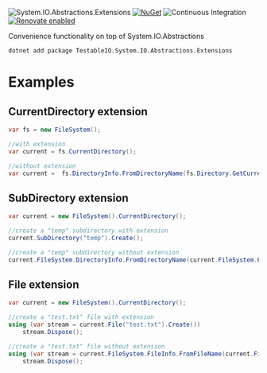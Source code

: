 ![System.IO.Abstractions.Extensions](https://socialify.git.ci/System-IO-Abstractions/System.IO.Abstractions.Extensions/image?description=1&font=Source%20Code%20Pro&forks=1&issues=1&pattern=Charlie%20Brown&pulls=1&stargazers=1&theme=Dark)
[![NuGet](https://img.shields.io/nuget/v/TestableIO.System.IO.Abstractions.Extensions.svg)](https://www.nuget.org/packages/TestableIO.System.IO.Abstractions.Extensions)
![Continuous Integration](https://github.com/TestableIO/System.IO.Abstractions.Extensions/workflows/Continuous%20Integration/badge.svg)
[![Renovate enabled](https://img.shields.io/badge/renovate-enabled-brightgreen.svg)](https://renovatebot.com/)
<!-- [![Codacy Badge](https://api.codacy.com/project/badge/Grade/2e777fa545c94767acccd6345b1ed9b7)](https://app.codacy.com/gh/TestableIO/System.IO.Abstractions.Extensions?utm_source=github.com&utm_medium=referral&utm_content=TestableIO/System.IO.Abstractions.Extensions&utm_campaign=Badge_Grade_Dashboard) -->
<!-- [![FOSSA Status](https://app.fossa.com/api/projects/git%2Bgithub.com%2FTestableIO%2FSystem.IO.Abstractions.Extensions.svg?type=shield)](https://app.fossa.com/projects/git%2Bgithub.com%2FTestableIO%2FSystem.IO.Abstractions.Extensions?ref=badge_shield) -->

Convenience functionality on top of System.IO.Abstractions

```shell
dotnet add package TestableIO.System.IO.Abstractions.Extensions
```

# Examples

## CurrentDirectory extension

```csharp
var fs = new FileSystem();

//with extension
var current = fs.CurrentDirectory();

//without extension
var current =  fs.DirectoryInfo.FromDirectoryName(fs.Directory.GetCurrentDirectory());
```

## SubDirectory extension

```csharp
var current = new FileSystem().CurrentDirectory();

//create a "temp" subdirectory with extension
current.SubDirectory("temp").Create();

//create a "temp" subdirectory without extension
current.FileSystem.DirectoryInfo.FromDirectoryName(current.FileSystem.Path.Combine(current.FullName, "temp")).Create();
```

## File extension

```csharp
var current = new FileSystem().CurrentDirectory();

//create a "test.txt" file with extension
using (var stream = current.File("test.txt").Create())
    stream.Dispose();

//create a "test.txt" file without extension
using (var stream = current.FileSystem.FileInfo.FromFileName(current.FileSystem.Path.Combine(current.FullName, "test.txt")).Create())
    stream.Dispose();
```